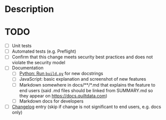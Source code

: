 # Description


# TODO

<!-- Remove items that are irrelevant to this PR -->

- [ ] Unit tests
- [ ] Automated tests (e.g. Preflight)
- [ ] Confirm that this change meets security best practices and does not violate the security model
- [ ] Documentation
    - [ ] [Python: Run `build.py`](../gendocs/build.py) for new docstrings
    - [ ] JavaScript: basic explanation and screenshot of new features
    - [ ] Markdown somewhere in docs/**/*.md that explains the feature to end users (said .md files should be linked from SUMMARY.md so they appear on https://docs.quiltdata.com)
    - [ ] Markdown docs for developers
- [ ] [Changelog](CHANGELOG.md) entry (skip if change is not significant to end users, e.g. docs only)
